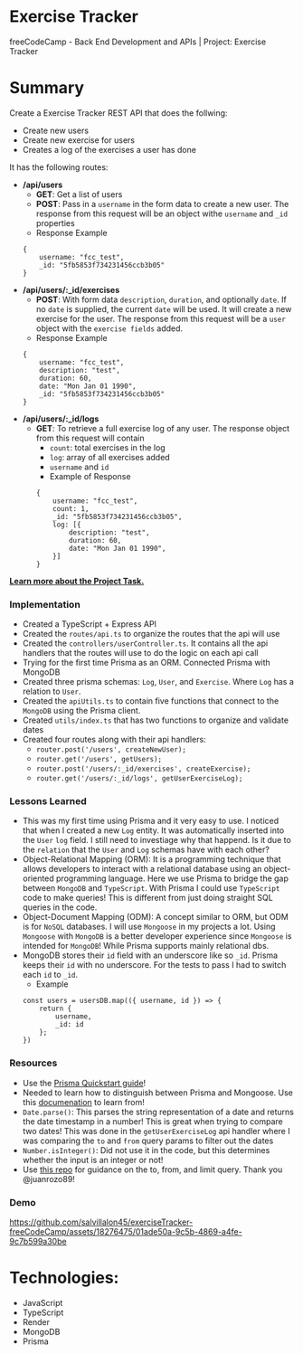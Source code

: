 # Exercise Tracker

freeCodeCamp - Back End Development and APIs | Project: Exercise Tracker

# Summary

Create a Exercise Tracker REST API that does the follwing:

-   Create new users
-   Create new exercise for users
-   Creates a log of the exercises a user has done

It has the following routes:

-   **/api/users**
    -   **GET**: Get a list of users
    -   **POST**: Pass in a `username` in the form data to create a new user. The response from this request will be an object withe `username` and `_id` properties
    -   Response Example
    ```
    {
        username: "fcc_test",
        _id: "5fb5853f734231456ccb3b05"
    }
    ```
-   **/api/users/:\_id/exercises**
    -   **POST**: With form data `description`, `duration`, and optionally `date`. If no `date` is supplied, the current `date` will be used. It will create a new exercise for the user. The response from this request will be a `user` object with the `exercise fields` added.
    -   Response Example
    ```
    {
        username: "fcc_test",
        description: "test",
        duration: 60,
        date: "Mon Jan 01 1990",
        _id: "5fb5853f734231456ccb3b05"
    }
    ```
-   **/api/users/:\_id/logs**
    -   **GET**: To retrieve a full exercise log of any user. The response object from this request will contain
        -   `count`: total exercises in the log
        -   `log`: array of all exercises added
        -   `username` and `id`
        -   Example of Response
        ```
        {
            username: "fcc_test",
            count: 1,
            _id: "5fb5853f734231456ccb3b05",
            log: [{
                description: "test",
                duration: 60,
                date: "Mon Jan 01 1990",
            }]
        }
        ```

**[Learn more about the Project Task.](https://www.freecodecamp.org/learn/back-end-development-and-apis/back-end-development-and-apis-projects/exercise-tracker)**

### Implementation

-   Created a TypeScript + Express API
-   Created the `routes/api.ts` to organize the routes that the api will use
-   Created the `controllers/userController.ts`. It contains all the api handlers that the routes will use to do the logic on each api call
-   Trying for the first time Prisma as an ORM. Connected Prisma with MongoDB
-   Created three prisma schemas: `Log`, `User`, and `Exercise`. Where `Log` has a relation to `User`.
-   Created the `apiUtils.ts` to contain five functions that connect to the `MongoDB` using the Prisma client.
-   Created `utils/index.ts` that has two functions to organize and validate dates
-   Created four routes along with their api handlers:
    -   `router.post('/users', createNewUser);`
    -   `router.get('/users', getUsers);`
    -   `router.post('/users/:_id/exercises', createExercise);`
    -   `router.get('/users/:_id/logs', getUserExerciseLog);`

### Lessons Learned

-   This was my first time using Prisma and it very easy to use. I noticed that when I created a new `Log` entity. It was automatically inserted into the `User` `log` field. I still need to investiage why that happend. Is it due to the `relation` that the `User` and `Log` schemas have with each other?
-   Object-Relational Mapping (ORM): It is a programming technique that allows developers to interact with a relational database using an object-oriented programming language. Here we use Prisma to bridge the gap between `MongoDB` and `TypeScript`. With Prisma I could use `TypeScript` code to make queries! This is different from just doing straight SQL queries in the code.
-   Object-Document Mapping (ODM): A concept similar to ORM, but ODM is for `NoSQL` databases. I will use `Mongoose` in my projects a lot. Using `Mongoose` with `MongoDB` is a better developer experience since `Mongoose` is intended for `MongoDB`! While Prisma supports mainly relational dbs.
-   MongoDB stores their `id` field with an underscore like so `_id`. Prisma keeps their `id` with no underscore. For the tests to pass I had to switch each `id` to `_id`.
    -   Example
    ```
    const users = usersDB.map(({ username, id }) => {
    	return {
    		username,
    		_id: id
    	};
    })
    ```

### Resources

-   Use the [Prisma Quickstart guide](https://www.prisma.io/docs/getting-started/quickstart)!
-   Needed to learn how to distinguish between Prisma and Mongoose. Use this [documenation](https://www.prisma.io/docs/orm/more/comparisons/prisma-and-mongoose) to learn from!
-   `Date.parse()`: This parses the string representation of a date and returns the date timestamp in a number! This is great when trying to compare two dates! This was done in the `getUserExerciseLog` api handler where I was comparing the `to` and `from` query params to filter out the dates
-   `Number.isInteger()`: Did not use it in the code, but this determines whether the input is an integer or not!
-   Use [this repo](https://replit.com/@juanrozo89/exercise-tracker#index.js) for guidance on the to, from, and limit query. Thank you @juanrozo89!

### Demo
https://github.com/salvillalon45/exerciseTracker-freeCodeCamp/assets/18276475/01ade50a-9c5b-4869-a4fe-9c7b599a30be



# Technologies:

-   JavaScript
-   TypeScript
-   Render
-   MongoDB
-   Prisma
